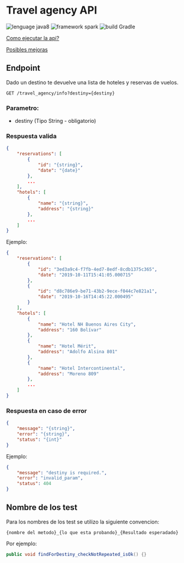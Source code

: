 # Travel agency API

![lenguage java8](https://img.shields.io/badge/language-java8-orange.svg) ![framework spark](https://img.shields.io/badge/framework-spark-green.svg) ![build Gradle](https://img.shields.io/badge/build-Gradle-blue.svg)

[Como ejecutar la api?](doc/comands.md)

[Posibles mejoras](doc/improvements.md)

## Endpoint

Dado un destino te devuelve una lista de hoteles y reservas de vuelos.

```
GET /travel_agency/info?destiny={destiny}
```

### Parametro:
* destiny (Tipo String - obligatorio)

### Respuesta valida
```json
{
    "reservations": [
        {
            "id": "{string}",
            "date": "{date}"
        },
        ...
    ],
    "hotels": [
        {
            "name": "{string}",
            "address": "{string}"
        },
        ...
    ]
}
```
Ejemplo:
```json
{
    "reservations": [
        {
            "id": "3ed3a9c4-f7fb-4ed7-8edf-8cdb1375c365",
            "date": "2019-10-11T15:41:05.000715"
        },
        {
            "id": "d8c786e9-be71-43b2-9ece-f044c7e821a1",
            "date": "2019-10-16T14:45:22.000495"
        }
    ],
    "hotels": [
        {
            "name": "Hotel NH Buenos Aires City",
            "address": "160 Bolívar"
        },
        {
            "name": "Hotel Mérit",
            "address": "Adolfo Alsina 801"
        },
        {
            "name": "Hotel Intercontinental",
            "address": "Moreno 809"
        },
        ...
    ]
}
```

### Respuesta en caso de error
```json
{
    "message": "{string}",
    "error": "{string}",
    "status": "{int}"
}
```

Ejemplo:
```json
{
    "message": "destiny is required.",
    "error": "invalid_param",
    "status": 404
}
```

## Nombre de los test

Para los nombres de los test se utilizo la siguiente convencion:
```
{nombre del metodo}_{lo que esta probando}_{Resultado esperadado}
```

Por ejemplo:
```java
public void findForDestiny_checkNotRepeated_isOk() {}
```










